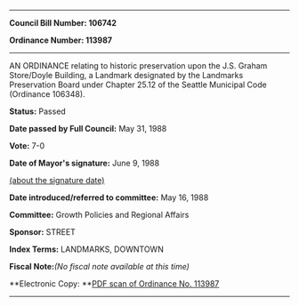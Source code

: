 

********

**Council Bill Number: 106742**
   
**Ordinance Number: 113987**
********

 AN ORDINANCE relating to historic preservation upon the J.S. Graham Store/Doyle Building, a Landmark designated by the Landmarks Preservation Board under Chapter 25.12 of the Seattle Municipal Code (Ordinance 106348).

**Status:** Passed
   
**Date passed by Full Council:** May 31, 1988
   
**Vote:** 7-0
   
**Date of Mayor's signature:** June 9, 1988
   
[(about the signature date)](/~public/approvaldate.htm)
   
   
   
**Date introduced/referred to committee:** May 16, 1988
   
**Committee:** Growth Policies and Regional Affairs
   
**Sponsor:** STREET
   
   
**Index Terms:** LANDMARKS, DOWNTOWN

**Fiscal Note:**_(No fiscal note available at this time)_

**Electronic Copy: **[PDF scan of Ordinance No. 113987](/~archives/Ordinances/Ord_113987.pdf)

********

